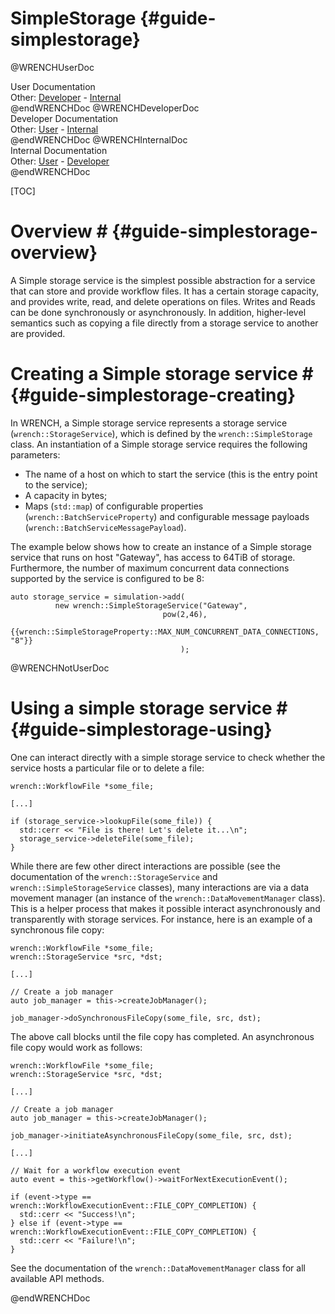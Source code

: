 SimpleStorage                        {#guide-simplestorage}
============

@WRENCHUserDoc <div class="doc-type">User Documentation</div><div class="doc-link">Other: <a href="../developer/wrench-101.html">Developer</a> - <a href="../internal/wrench-101.html">Internal</a></div> @endWRENCHDoc
@WRENCHDeveloperDoc  <div class="doc-type">Developer Documentation</div><div class="doc-link">Other: <a href="../user/wrench-101.html">User</a> - <a href="../internal/wrench-101.html">Internal</a></div> @endWRENCHDoc
@WRENCHInternalDoc  <div class="doc-type">Internal Documentation</div><div class="doc-link">Other: <a href="../user/wrench-101.html">User</a> -  <a href="../developer/wrench-101.html">Developer</a></div> @endWRENCHDoc

[TOC]

# Overview #            {#guide-simplestorage-overview}

A Simple storage service is the simplest possible abstraction for a 
service that can store and provide workflow files. It has a certain storage
capacity, and provides write, read, and delete operations on files. Writes
and Reads can be done synchronously or asynchronously. In addition, higher-level
semantics such as copying a file directly from a storage service to another
are provided. 

# Creating a Simple storage service #        {#guide-simplestorage-creating}

In WRENCH, a Simple storage service represents a storage service
(`wrench::StorageService`), which is defined by the `wrench::SimpleStorage`
class. An instantiation of a Simple storage service requires the following
parameters:

- The name of a host on which to start the service (this is the entry point to the service);
- A capacity in bytes;
- Maps (`std::map`) of configurable properties (`wrench::BatchServiceProperty`) and configurable message 
  payloads (`wrench::BatchServiceMessagePayload`).
  
The example below shows how to create an instance of a Simple storage service
that runs on host "Gateway", has access to 64TiB of storage. 
Furthermore, the number of maximum concurrent data connections supported by
the service is configured to be 8:

~~~~~~~~~~~~~{.cpp}
auto storage_service = simulation->add(
          new wrench::SimpleStorageService("Gateway", 
                                  pow(2,46),
                                       {{wrench::SimpleStorageProperty::MAX_NUM_CONCURRENT_DATA_CONNECTIONS, "8"}}
                                      );
~~~~~~~~~~~~~


@WRENCHNotUserDoc

# Using a simple storage service #        {#guide-simplestorage-using}

One can interact directly with a simple storage service to check whether
the service hosts a particular file or to delete a file:

~~~~~~~~~~~~~{.cpp}
wrench::WorkflowFile *some_file;

[...]

if (storage_service->lookupFile(some_file)) {
  std::cerr << "File is there! Let's delete it...\n";
  storage_service->deleteFile(some_file);
}
~~~~~~~~~~~~~

While there are few other direct interactions are possible 
(see the documentation of the `wrench::StorageService` and `wrench::SimpleStorageService` classes), many interactions are via a data movement manager (an instance of the `wrench::DataMovementManager` class).  This is a helper process that makes it possible interact asynchronously and transparently with storage services.
For instance, here is an example of a synchronous file copy:

~~~~~~~~~~~~~{.cpp}
wrench::WorkflowFile *some_file;
wrench::StorageService *src, *dst;

[...]

// Create a job manager
auto job_manager = this->createJobManager();

job_manager->doSynchronousFileCopy(some_file, src, dst);
~~~~~~~~~~~~~

The above call blocks until the file copy has completed. An asynchronous file copy would work as follows:

~~~~~~~~~~~~~{.cpp}
wrench::WorkflowFile *some_file;
wrench::StorageService *src, *dst;

[...]

// Create a job manager
auto job_manager = this->createJobManager();

job_manager->initiateAsynchronousFileCopy(some_file, src, dst);

[...]

// Wait for a workflow execution event
auto event = this->getWorkflow()->waitForNextExecutionEvent();

if (event->type == wrench::WorkflowExecutionEvent::FILE_COPY_COMPLETION) {
  std::cerr << "Success!\n";
} else if (event->type == wrench::WorkflowExecutionEvent::FILE_COPY_COMPLETION) {
  std::cerr << "Failure!\n";
}
~~~~~~~~~~~~~

See the documentation of the `wrench::DataMovementManager` class for all available API methods.


@endWRENCHDoc

